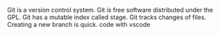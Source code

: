 Git is a version control system.
Git is free software distributed under the GPL.
Git has a mutable index called stage.
Git tracks changes of files.
Creating a new branch is quick.
code with vscode
